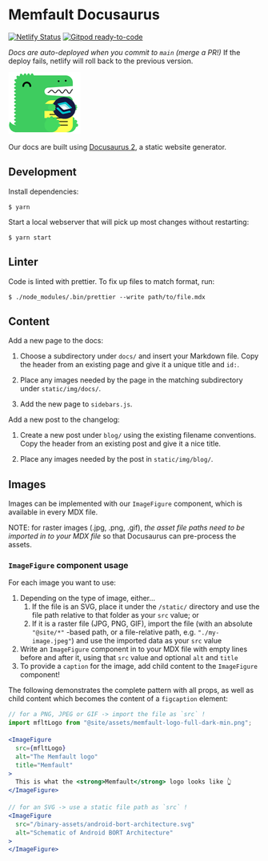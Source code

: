 # Memfault Docusaurus

[![Netlify Status](https://api.netlify.com/api/v1/badges/53e9bd12-7f75-468c-ab7f-eb4b70d10e07/deploy-status)](https://app.netlify.com/sites/memfault-docs/deploys)
[![Gitpod ready-to-code](https://img.shields.io/badge/Gitpod-ready--to--code-blue?logo=gitpod)](https://gitpod.io/#https://github.com/memfault/memfault-docs)

_Docs are auto-deployed when you commit to `main` (merge a PR!)_ If the deploy fails, netlify will roll back to the previous version.

![static/img/memfault-docusaurus.png](static/img/memfault-docusaurus.png)

Our docs are built using [Docusaurus 2](https://v2.docusaurus.io/), a static
website generator.

## Development

Install dependencies:

```
$ yarn
```

Start a local webserver that will pick up most changes without restarting:

```
$ yarn start
```

## Linter

Code is linted with prettier. To fix up files to match format, run:

```
$ ./node_modules/.bin/prettier --write path/to/file.mdx
```

## Content

Add a new page to the docs:

1. Choose a subdirectory under `docs/` and insert your Markdown file. Copy the
   header from an existing page and give it a unique title and `id:`.

2. Place any images needed by the page in the matching subdirectory under
   `static/img/docs/`.

3. Add the new page to `sidebars.js`.

Add a new post to the changelog:

1. Create a new post under `blog/` using the existing filename conventions. Copy
   the header from an existing post and give it a nice title.

2. Place any images needed by the post in `static/img/blog/`.

## Images

Images can be implemented with our `ImageFigure` component, which is available in every MDX file.

NOTE: for raster images (.jpg, .png, .gif), _the asset file paths need to be imported in to your MDX file_ so that Docusaurus can pre-process the assets.

### `ImageFigure` component usage

For each image you want to use:

1. Depending on the type of image, either...
   1. If the file is an SVG, place it under the `/static/` directory and use the file path relative to that folder as your `src` value; or
   2. If it is a raster file (JPG, PNG, GIF), import the file (with an absolute `"@site/*"` -based path, or a file-relative path, e.g. `"./my-image.jpeg"`) and use the imported data as your `src` value
2. Write an `ImageFigure` component in to your MDX file with empty lines before and after it, using that `src` value and optional `alt` and `title`
3. To provide a `caption` for the image, add child content to the `ImageFigure` component!

The following demonstrates the complete pattern with all props, as well as child content which becomes the content of a `figcaption` element:

```jsx
// for a PNG, JPEG or GIF -> import the file as `src` !
import mfltLogo from "@site/assets/memfault-logo-full-dark-min.png";

<ImageFigure
  src={mfltLogo}
  alt="The Memfault logo"
  title="Memfault"
>
  This is what the <strong>Memfault</strong> logo looks like 👆
</ImageFigure>

// for an SVG -> use a static file path as `src` !
<ImageFigure
  src="/binary-assets/android-bort-architecture.svg"
  alt="Schematic of Android BORT Architecture"
>
</ImageFigure>
```
